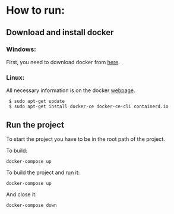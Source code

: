 # How to run:

## Download and install docker

### Windows:

First, you need to download docker from [here](https://www.docker.com/get-started).

### Linux:

All necessary information is on the docker [webpage](https://docs.docker.com/engine/install/ubuntu/).

```
 $ sudo apt-get update
 $ sudo apt-get install docker-ce docker-ce-cli containerd.io
```

## Run the project

To start the project you have to be in the root path of the project.

To build:

```
docker-compose up
```

To build the project and run it:

```
docker-compose up
```

And close it:

```
docker-compose down
```
